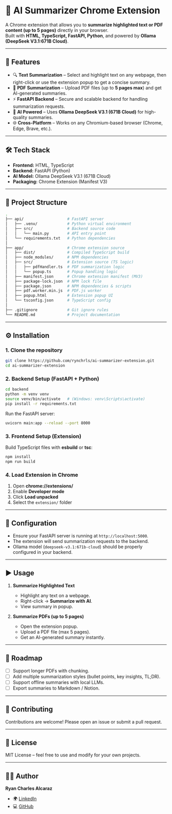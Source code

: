 # 📄 AI Summarizer Chrome Extension  

A Chrome extension that allows you to **summarize highlighted text or PDF content (up to 5 pages)** directly in your browser.  
Built with **HTML, TypeScript, FastAPI, Python**, and powered by **Ollama (DeepSeek V3.1:671B Cloud)**.  

---

## 🚀 Features  
- 🔍 **Text Summarization** – Select and highlight text on any webpage, then right-click or use the extension popup to get a concise summary.  
- 📑 **PDF Summarization** – Upload PDF files (up to **5 pages max**) and get AI-generated summaries.  
- ⚡ **FastAPI Backend** – Secure and scalable backend for handling summarization requests.  
- 🤖 **AI Powered** – Uses **Ollama DeepSeek V3.1 (671B Cloud)** for high-quality summaries.  
- 🌐 **Cross-Platform** – Works on any Chromium-based browser (Chrome, Edge, Brave, etc.).  

---

## 🛠️ Tech Stack  
- **Frontend:** HTML, TypeScript  
- **Backend:** FastAPI (Python)  
- **AI Model:** Ollama DeepSeek V3.1 (671B Cloud)  
- **Packaging:** Chrome Extension (Manifest V3)  

---

## 📂 Project Structure  
```bash
.
├── api/                   # FastAPI server
│   ├── .venv/             # Python virtual environment
│   ├── src/               # Backend source code
│   │   └── main.py        # API entry point
│   └── requirements.txt   # Python dependencies
│
├── app/                   # Chrome extension source
│   ├── dist/              # Compiled TypeScript build
│   ├── node_modules/      # NPM dependencies
│   ├── src/               # Extension source (TS logic)
│   │   ├── pdfHandler.ts  # PDF summarization logic
│   │   └── popup.ts       # Popup handling logic
│   ├── manifest.json      # Chrome extension manifest (MV3)
│   ├── package-lock.json  # NPM lock file
│   ├── package.json       # NPM dependencies & scripts
│   ├── pdf.worker.min.js  # PDF.js worker
│   ├── popup.html         # Extension popup UI
│   └── tsconfig.json      # TypeScript config
│
├── .gitignore             # Git ignore rules
└── README.md              # Project documentation
```

---

## ⚙️ Installation  

### 1. Clone the repository  
```bash
git clone https://github.com/rynchrls/ai-summarizer-extension.git
cd ai-summarizer-extension
```

### 2. Backend Setup (FastAPI + Python)  
```bash
cd backend
python -m venv venv
source venv/bin/activate   # (Windows: venv\Scripts\activate)
pip install -r requirements.txt
```

Run the FastAPI server:  
```bash
uvicorn main:app --reload --port 8000
```

### 3. Frontend Setup (Extension)  
Build TypeScript files with **esbuild** or **tsc**:  
```bash
npm install
npm run build
```

### 4. Load Extension in Chrome  
1. Open **chrome://extensions/**  
2. Enable **Developer mode**  
3. Click **Load unpacked**  
4. Select the `extension/` folder  

---

## 🔑 Configuration  
- Ensure your FastAPI server is running at `http://localhost:5000`.  
- The extension will send summarization requests to the backend.  
- Ollama model (`deepseek-v3.1:671b-cloud`) should be properly configured in your backend.  

---

## ▶️ Usage  
1. **Summarize Highlighted Text**  
   - Highlight any text on a webpage.  
   - Right-click → **Summarize with AI**.  
   - View summary in popup.  

2. **Summarize PDFs (up to 5 pages)**  
   - Open the extension popup.  
   - Upload a PDF file (max 5 pages).  
   - Get an AI-generated summary instantly.  

---

## 📌 Roadmap  
- [ ] Support longer PDFs with chunking.  
- [ ] Add multiple summarization styles (bullet points, key insights, TL;DR).  
- [ ] Support offline summaries with local LLMs.  
- [ ] Export summaries to Markdown / Notion.  

---

## 🤝 Contributing  
Contributions are welcome! Please open an issue or submit a pull request.  

---

## 📜 License  
MIT License – feel free to use and modify for your own projects.  

---

## 👨‍💻 Author  
**Ryan Charles Alcaraz**  
- 🌍 [LinkedIn](https://www.linkedin.com/in/ryan-charles-alcaraz-582650295/)  
- 💻 [GitHub](https://github.com/rynchrls)  
